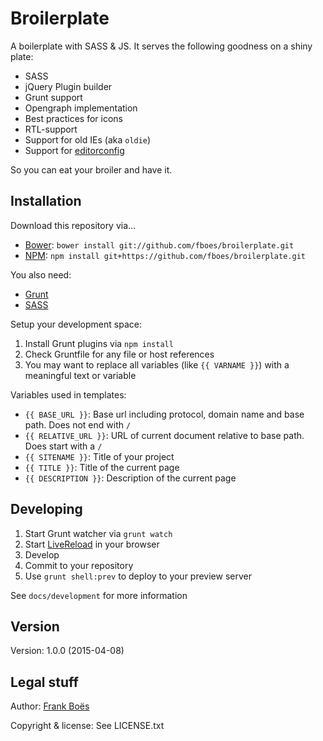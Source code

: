 Broilerplate
================

A boilerplate with SASS & JS. It serves the following goodness on a shiny plate:

* SASS
* jQuery Plugin builder
* Grunt support
* Opengraph implementation
* Best practices for icons
* RTL-support
* Support for old IEs (aka `oldie`)
* Support for [editorconfig](http://editorconfig.org/)

So you can eat your broiler and have it.

Installation
------------

Download this repository via…

* [Bower](http://bower.io/): `bower install git://github.com/fboes/broilerplate.git`
* [NPM](https://www.npmjs.org/): `npm install git+https://github.com/fboes/broilerplate.git`

You also need:

* [Grunt](http://gruntjs.com/)
* [SASS](http://sass-lang.com/)

Setup your development space:

1. Install Grunt plugins via `npm install`
2. Check Gruntfile for any file or host references
3. You may want to replace all variables (like `{{ VARNAME }}`) with a meaningful text or variable

Variables used in templates:

* `{{ BASE_URL }}`: Base url including protocol, domain name and base path. Does not end with `/`
* `{{ RELATIVE_URL }}`: URL of current document relative to base path. Does start with a `/`
* `{{ SITENAME }}`: Title of your project
* `{{ TITLE }}`: Title of the current page
* `{{ DESCRIPTION }}`: Description of the current page

Developing
----------

1. Start Grunt watcher via `grunt watch`
2. Start [LiveReload](http://livereload.com/) in your browser
3. Develop
4. Commit to your repository
5. Use `grunt shell:prev` to deploy to your preview server

See `docs/development` for more information

Version
-------

Version: 1.0.0 (2015-04-08)

Legal stuff
-----------

Author: [Frank Boës](http://3960.org)

Copyright & license: See LICENSE.txt
